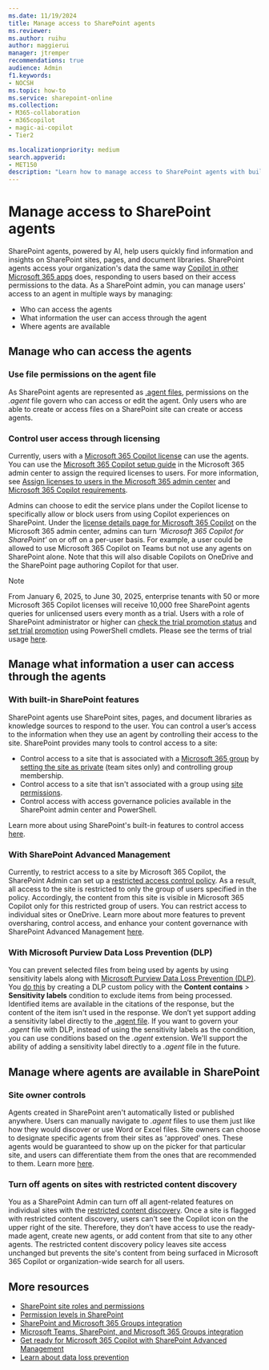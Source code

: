 ```yaml
---
ms.date: 11/19/2024
title: Manage access to SharePoint agents
ms.reviewer:
ms.author: ruihu
author: maggierui
manager: jtremper
recommendations: true
audience: Admin
f1.keywords:
- NOCSH
ms.topic: how-to
ms.service: sharepoint-online
ms.collection: 
- M365-collaboration
- m365copilot
- magic-ai-copilot
- Tier2

ms.localizationpriority: medium
search.appverid:
- MET150
description: "Learn how to manage access to SharePoint agents with built-in SharePoint permission models, SharePoint Advanced Management features such as restricted access control, restricted content discovery, and Microsoft Purview Data Loss Prevention (DLP)."
---
```

# Manage access to SharePoint agents

SharePoint agents, powered by AI, help users quickly find information and insights on SharePoint sites, pages, and document libraries. SharePoint agents access your organization's data the same way [Copilot in other Microsoft 365 apps](/sharepoint/sharepoint-copilot-best-practices#copilot-and-sharepoint) does, responding to users based on their access permissions to the data. As a SharePoint admin, you can manage users' access to an agent in multiple ways by managing:

- Who can access the agents
- What information the user can access through the agent
- Where agents are available

## Manage who can access the agents

### Use file permissions on the agent file

As SharePoint agents are represented as [.agent files](https://support.microsoft.com/office/create-and-edit-an-agent-d16c6ca1-a8e3-4096-af49-67e1cfdddd42#where-agent-file), permissions on the *.agent* file govern who can access or edit the agent. Only users who are able to create or access files on a SharePoint site can create or access agents.

### Control user access through licensing

Currently, users with a [Microsoft 365 Copilot license](/copilot/microsoft-365/microsoft-365-copilot-licensing) can use the agents. You can use the [Microsoft 365 Copilot setup guide](https://admin.microsoft.com/Adminportal/Home?Q=learndocs#/modernonboarding/microsoft365copilotsetupguide) in the Microsoft 365 admin center to assign the required licenses to users. For more information, see [Assign licenses to users in the Microsoft 365 admin center](/microsoft-365/admin/manage/assign-licenses-to-users) and [Microsoft 365 Copilot requirements](/copilot/microsoft-365/microsoft-365-copilot-requirements).

Admins can choose to edit the service plans under the Copilot license to specifically allow or block users from using Copilot experiences on SharePoint. Under the [license details page for Microsoft 365 Copilot](https://admin.microsoft.com/Adminportal/Home?#/licensedetailpage/639dec6b-bb19-468b-871c-c5c441c4b0cb) on the Microsoft 365 admin center, admins can turn *'Microsoft 365 Copilot for SharePoint'* on or off on a per-user basis. For example, a user could be allowed to use Microsoft 365 Copilot on Teams but not use any agents on SharePoint alone. Note that this will also disable Copilots on OneDrive and the SharePoint page authoring Copilot for that user. 

> [!NOTE]
> From January 6, 2025, to June 30, 2025, enterprise tenants with 50 or more Microsoft 365 Copilot licenses will receive 10,000 free SharePoint agents queries for unlicensed users every month as a trial. Users with a role of SharePoint administrator or higher can [check the trial promotion status](/powershell/module/sharepoint-online/get-spocopilotpromooptinstatus) and [set trial promotion](/powershell/module/sharepoint-online/set-spocopilotpromooptinstatus) using PowerShell cmdlets. Please see the terms of trial usage [here](/legal/microsoft-365/in-app-trials-terms-of-service). 

## Manage what information a user can access through the agents

### With built-in SharePoint features

SharePoint agents use SharePoint sites, pages, and document libraries as knowledge sources to respond to the user. You can control a user’s access to the information when they use an agent by controlling their access to the site. SharePoint provides many tools to control access to a site:

- Control access to a site that is associated with a [Microsoft 365 group](/microsoft-365/solutions/collaboration-governance-overview) by [setting the site as private](https://support.microsoft.com/office/change-a-site-s-title-description-logo-and-site-information-settings-8376034d-d0c7-446e-9178-6ab51c58df42) (team sites only) and controlling group membership.
- Control access to a site that isn't associated with a group using [site permissions](/sharepoint/site-permissions).
- Control access with access governance policies available in the SharePoint admin center and PowerShell.

Learn more about using SharePoint's built-in features to control access [here](/sharepoint/sharepoint-copilot-best-practices#step-2---prevent-oversharing-and-control-access-with-sharepoint-and-onedrive).

### With SharePoint Advanced Management

Currently, to restrict access to a site by Microsoft 365 Copilot, the SharePoint Admin can set up a [restricted access control policy](/sharepoint/restricted-access-control). As a result, all access to the site is restricted to only the group of users specified in the policy. Accordingly, the content from this site is visible in Microsoft 365 Copilot only for this restricted group of users. You can restrict access to individual sites or OneDrive.
Learn more about more features to prevent oversharing, control access, and enhance your content governance with SharePoint Advanced Management [here](/sharepoint/get-ready-copilot-sharepoint-advanced-management).

### With Microsoft Purview Data Loss Prevention (DLP)

You can prevent selected files from being used by agents by using sensitivity labels along with [Microsoft Purview Data Loss Prevention (DLP)](/purview/dlp-learn-about-dlp). You [do this](/purview/dlp-create-deploy-policy#scenario-2-block-sharing-of-sensitive-items-via-sharepoint-and-onedrive-in-microsoft-365-with-external-users) by creating a DLP custom policy with the **Content contains** > **Sensitivity labels** condition to exclude items from being processed. Identified items are available in the citations of the response, but the content of the item isn't used in the response.
We don’t yet support adding a sensitivity label directly to the [.agent file](https://support.microsoft.com/office/create-and-edit-an-agent-d16c6ca1-a8e3-4096-af49-67e1cfdddd42#where-agent-file). If you want to govern your *.agent* file with DLP, instead of using the sensitivity labels as the condition, you can use conditions based on the *.agent* extension. We'll support the ability of adding a sensitivity label directly to a *.agent* file in the future.

## Manage where agents are available in SharePoint

### Site owner controls

Agents created in SharePoint aren't automatically listed or published anywhere. Users can manually navigate to *.agent* files to use them just like how they would discover or use Word or Excel files. Site owners can choose to designate specific agents from their sites as 'approved' ones. These agents would be guaranteed to show up on the picker for that particular site, and users can differentiate them from the ones that are recommended to them. Learn more [here](https://support.microsoft.com/en-us/office/manage-agents-in-sharepoint-bcab837a-835c-4a1a-8ad4-d53a353c369f).

### Turn off agents on sites with restricted content discovery

You as a SharePoint Admin can turn off all agent-related features on individual sites with the [restricted content discovery](/sharepoint/restricted-content-discovery). Once a site is flagged with restricted content discovery, users can't see the Copilot icon on the upper right of the site. Therefore, they don’t have access to use the ready-made agent, create new agents, or add content from that site to any other agents. The restricted content discovery policy leaves site access unchanged but prevents the site's content from being surfaced in Microsoft 365 Copilot or organization-wide search for all users. 

## More resources

- [SharePoint site roles and permissions](/sharepoint/site-permissions)
- [Permission levels in SharePoint](/sharepoint/understanding-permission-levels)
- [SharePoint and Microsoft 365 Groups integration](/microsoft-365/solutions/groups-sharepoint-governance)
- [Microsoft Teams, SharePoint, and Microsoft 365 Groups integration](/microsoft-365/solutions/groups-sharepoint-teams-governance)
- [Get ready for Microsoft 365 Copilot with SharePoint Advanced Management](/sharepoint/get-ready-copilot-sharepoint-advanced-management)
- [Learn about data loss prevention](/purview/dlp-learn-about-dlp)
